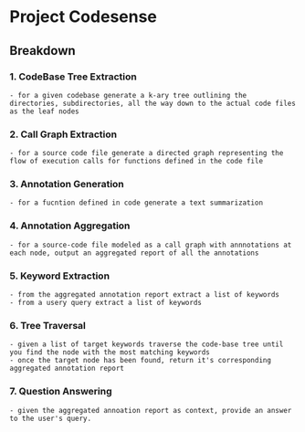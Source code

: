 # Project Codesense

## Breakdown

### 1. CodeBase Tree Extraction
    - for a given codebase generate a k-ary tree outlining the directories, subdirectories, all the way down to the actual code files as the leaf nodes
### 2. Call Graph Extraction
    - for a source code file generate a directed graph representing the flow of execution calls for functions defined in the code file
### 3. Annotation Generation
    - for a fucntion defined in code generate a text summarization
### 4. Annotation Aggregation
    - for a source-code file modeled as a call graph with annnotations at each node, output an aggregated report of all the annotations
### 5. Keyword Extraction
    - from the aggregated annotation report extract a list of keywords
    - from a usery query extract a list of keywords
### 6. Tree Traversal
    - given a list of target keywords traverse the code-base tree until you find the node with the most matching keywords
    - once the target node has been found, return it's corresponding aggregated annotation report
### 7. Question Answering
    - given the aggregated annoation report as context, provide an answer to the user's query.